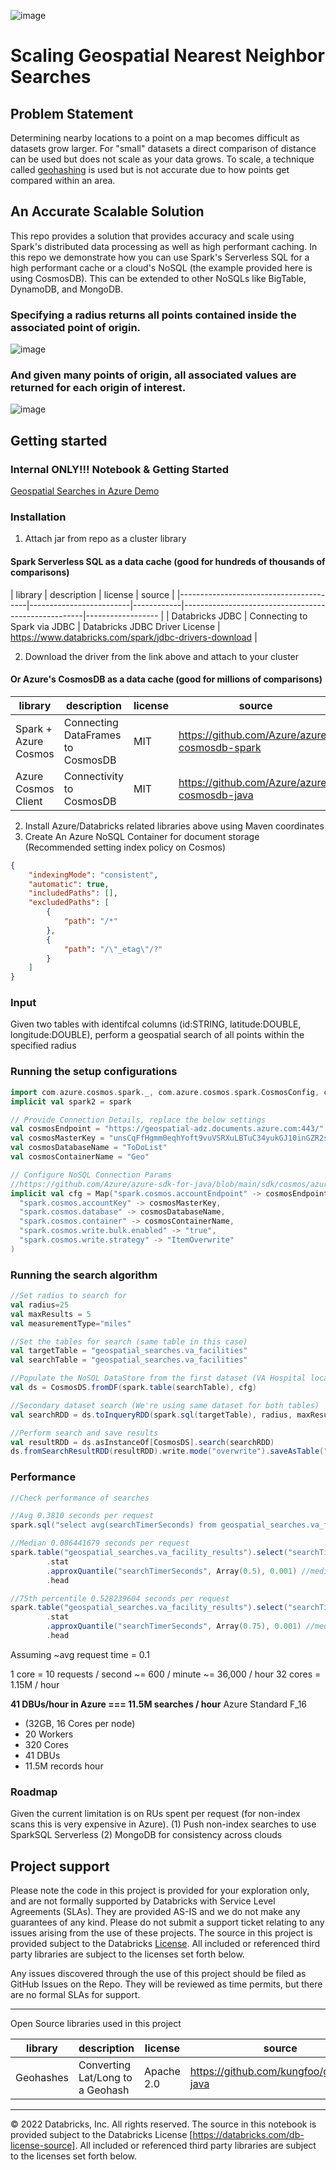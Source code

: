 ![image](https://user-images.githubusercontent.com/86326159/206014015-a70e3581-e15c-4a10-95ef-36fd5a560717.png)

# Scaling Geospatial Nearest Neighbor Searches

## Problem Statement

Determining nearby locations to a point on a map becomes difficult as datasets grow larger. For "small" datasets a direct comparison of distance can be used but does not scale as your data grows. To scale, a technique called [geohashing](https://en.wikipedia.org/wiki/Geohash) is used but is not accurate due to how points get compared within an area. 

## An Accurate Scalable Solution

This repo provides a solution that provides accuracy and scale using Spark's distributed data processing as well as high performant caching. In this repo we demonstrate how you can use Spark's Serverless SQL for a high performant cache or a cloud's NoSQL (the example provided here is using CosmosDB). This can be extended to other NoSQLs like BigTable, DynamoDB, and MongoDB. 

### Specifying a radius returns all points contained inside the associated point of origin.  

![image](./img/upmc_childrens_hospital.png?raw=true)

### And given many points of origin, all associated values are returned for each origin of interest.

![image](./img/many_locations.png?raw=true)

## Getting started

### Internal ONLY!!! Notebook & Getting Started

[Geospatial Searches in Azure Demo](https://eastus2.azuredatabricks.net/?o=5206439413157315#notebook/1011273009121479/command/4188342588155548)

### Installation 

1. Attach jar from repo as a cluster library

#### Spark Serverless SQL as a data cache (good for hundreds of thousands of comparisons)

| library                                | description             | license    | source                                              | 
|----------------------------------------|-------------------------|------------|-----------------------------------------------------|------------------ |
| Databricks JDBC | Connecting to Spark via JDBC | Databricks JDBC Driver License | https://www.databricks.com/spark/jdbc-drivers-download | 

2. Download the driver from the link above and attach to your cluster

#### Or Azure's CosmosDB as a data cache (good for millions of comparisons) 

| library                                | description             | license    | source                                              | coordinates |
|----------------------------------------|-------------------------|------------|-----------------------------------------------------|------------------ |
| Spark + Azure Cosmos | Connecting DataFrames to CosmosDB | MIT | https://github.com/Azure/azure-cosmosdb-spark | com.azure.cosmos.spark:azure-cosmos-spark_3-2_2-12:4.11.2 |
| Azure Cosmos Client | Connectivity to CosmosDB | MIT | https://github.com/Azure/azure-cosmosdb-java | com.azure:azure-cosmos:4.39.0 | 

2. Install Azure/Databricks related libraries above using Maven coordinates
3. Create An Azure NoSQL Container for document storage 
  (Recommended setting index policy on Cosmos)
``` json
{
    "indexingMode": "consistent",
    "automatic": true,
    "includedPaths": [],
    "excludedPaths": [
        {
            "path": "/*"
        },
        {
            "path": "/\"_etag\"/?"
        }
    ]
}
```

### Input 

Given two tables with identifcal columns (id:STRING, latitude:DOUBLE, longitude:DOUBLE), perform a geospatial search of all points within the specified radius 

### Running the setup configurations

``` scala
import com.azure.cosmos.spark._, com.azure.cosmos.spark.CosmosConfig, com.azure.cosmos.spark.CosmosAccountConfig, com.databricks.industry.solutions.geospatial.searches._
implicit val spark2 = spark

// Provide Connection Details, replace the below settings
val cosmosEndpoint = "https://geospatial-adz.documents.azure.com:443/"
val cosmosMasterKey = "unsCqFfHgmm0eqhYoft9vuVSRXuLBTuC34yukGJ10inGZR2s4FYO66BfuaN2CAGIQWwW1zFfzzH3ACDbJdYMfw=="
val cosmosDatabaseName = "ToDoList"
val cosmosContainerName = "Geo"

// Configure NoSQL Connection Params
//https://github.com/Azure/azure-sdk-for-java/blob/main/sdk/cosmos/azure-cosmos-spark_3_2-12/docs/migration.md
implicit val cfg = Map("spark.cosmos.accountEndpoint" -> cosmosEndpoint,
  "spark.cosmos.accountKey" -> cosmosMasterKey,
  "spark.cosmos.database" -> cosmosDatabaseName,
  "spark.cosmos.container" -> cosmosContainerName,
  "spark.cosmos.write.bulk.enabled" -> "true",     
  "spark.cosmos.write.strategy" -> "ItemOverwrite"
)
```

### Running the search algorithm
``` scala
//Set radius to search for
val radius=25
val maxResults = 5
val measurementType="miles"

//Set the tables for search (same table in this case)
val targetTable = "geospatial_searches.va_facilities"
val searchTable = "geospatial_searches.va_facilities"

//Populate the NoSQL DataStore from the first dataset (VA Hospital location dataset)
val ds = CosmosDS.fromDF(spark.table(searchTable), cfg)

//Secondary dataset search (We're using same dataset for both tables)
val searchRDD = ds.toInqueryRDD(spark.sql(targetTable), radius, maxResults, measurementType).repartition(5) //limit to 5, container in Cosmos is fairly small (400RU) and 5 will be our max degree of parallilsm 

//Perform search and save results
val resultRDD = ds.asInstanceOf[CosmosDS].search(searchRDD)
ds.fromSearchResultRDD(resultRDD).write.mode("overwrite").saveAsTable("geospatial_searches.va_facility_results")
```

### Performance 

``` scala
//Check performance of searches

//Avg 0.3810 seconds per request
spark.sql("select avg(searchTimerSeconds) from geospatial_searches.va_facilities_results")

//Median 0.086441679 seconds per request
spark.table("geospatial_searches.va_facility_results").select("searchTimerSeconds")
        .stat
        .approxQuantile("searchTimerSeconds", Array(0.5), 0.001) //median
        .head

//75th percentile 0.528239604 seconds per request
spark.table("geospatial_searches.va_facility_results").select("searchTimerSeconds")
        .stat
        .approxQuantile("searchTimerSeconds", Array(0.75), 0.001) //median
        .head
```

Assuming ~avg request time = 0.1

1 core =  10 requests / second ~= 600 / minute ~= 36,000 / hour 
32 cores = 1.15M / hour

**41 DBUs/hour in Azure === 11.5M searches / hour**
Azure Standard F_16 
 - (32GB, 16 Cores per node) 
 - 20 Workers  
 - 320 Cores 
 - 41 DBUs
 - 11.5M records hour

### Roadmap 

Given the current limitation is on RUs spent per request (for non-index scans this is very expensive in Azure). 
(1) Push non-index searches to use SparkSQL Serverless
(2) MongoDB for consistency across clouds


## Project support 

Please note the code in this project is provided for your exploration only, and are not formally supported by Databricks with Service Level Agreements (SLAs). They are provided AS-IS and we do not make any guarantees of any kind. Please do not submit a support ticket relating to any issues arising from the use of these projects. The source in this project is provided subject to the Databricks [License](./LICENSE). All included or referenced third party libraries are subject to the licenses set forth below.

Any issues discovered through the use of this project should be filed as GitHub Issues on the Repo. They will be reviewed as time permits, but there are no formal SLAs for support. 
___

Open Source libraries used in this project 

| library                                | description             | license    | source                                              | coordinates |
|----------------------------------------|-------------------------|------------|-----------------------------------------------------|------------------ |
| Geohashes  | Converting Lat/Long to a Geohash      | Apache 2.0       | https://github.com/kungfoo/geohash-java                      |  ch.hsr:geohash:1.4.0 |
___

&copy; 2022 Databricks, Inc. All rights reserved. The source in this notebook is provided subject to the Databricks License [https://databricks.com/db-license-source].  All included or referenced third party libraries are subject to the licenses set forth below.
